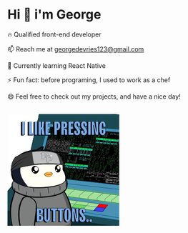    # Hi 👋 i'm George<br>

   🔥 Qualified front-end developer 

   📫 Reach me at georgedevries123@gmail.com

   🌱 Currently learning React Native

   ⚡ Fun fact: before programing, I used to work as a chef 

   😄 Feel free to check out my projects, and have a nice day!
<br><br>
  
   <img src="giphy.gif" width="250" height="250"/> </p>
